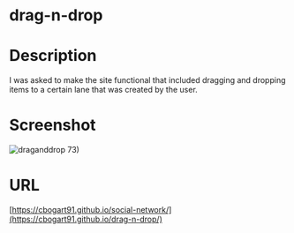 # drag-n-drop

# Description
I was asked to make the site functional that included dragging and dropping items to a certain lane that was created by the user.

# Screenshot
![draganddrop](https://github.com/user-attachments/assets/ce57103d-e0d3-4d8b-b55f-e03521961fab)
73)

# URL
[https://cbogart91.github.io/social-network/](https://cbogart91.github.io/drag-n-drop/)
